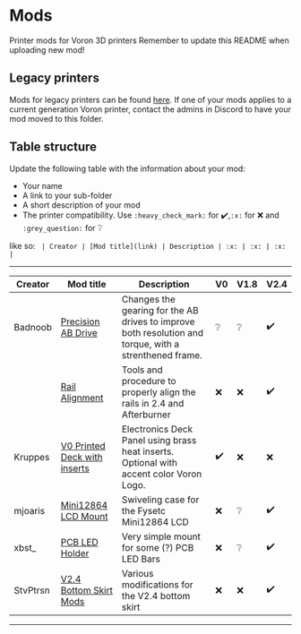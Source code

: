 # Mods

Printer mods for Voron 3D printers
Remember to update this README when uploading new mod!

## Legacy printers

Mods for legacy printers can be found [here](../legacy_printers/printer_mods). 
If one of your mods applies to a current generation Voron printer, contact the admins in 
Discord to have your mod moved to this folder.

## Table structure

Update the following table with the information about your mod:
- Your name
- A link to your sub-folder
- A short description of your mod
- The printer compatibility. Use `:heavy_check_mark:` for :heavy_check_mark:,`:x:` for :x: and `:grey_question:` for :grey_question:

like so:
`
| Creator | [Mod title](link) | Description | :x: | :x: | :x: |`

---

| Creator | Mod title | Description | V0 | V1.8 | V2.4 |
| --- | --- | --- | --- | --- | --- |
|Badnoob |[Precision AB Drive](./Badnoob/Precision_AB_Drive)|Changes the gearing for the AB drives to improve both resolution and torque, with a strenthened frame. |:grey_question:|:grey_question:|:heavy_check_mark:|
| |[Rail Alignment](./Badnoob/Rail_Alignment)|Tools and procedure to properly align the rails in 2.4 and Afterburner|:x:|:x:|:heavy_check_mark:|
|Kruppes |[V0 Printed Deck with inserts](./Kruppes/Deck_Panel_inserts_logo) |Electronics Deck Panel using brass heat inserts. Optional with accent color Voron Logo. |:heavy_check_mark: |:x: |:x: |
|mjoaris |[Mini12864 LCD Mount](./mjoaris/Mini12864_LCD_Mount_for_V2.4) |Swiveling case for the Fysetc Mini12864 LCD |:x: |:grey_question: |:heavy_check_mark: |
| xbst_ | [PCB LED Holder](./xbst_/LED_Holder)| Very simple mount for some (?) PCB LED Bars | :x: |:grey_question: |:heavy_check_mark: |
|StvPtrsn |[V2.4 Bottom Skirt Mods](./stvptrsn/2.4_Skirt_Mods) |Various modifications for the V2.4 bottom skirt |:x: |:x: |:heavy_check_mark: |
---
